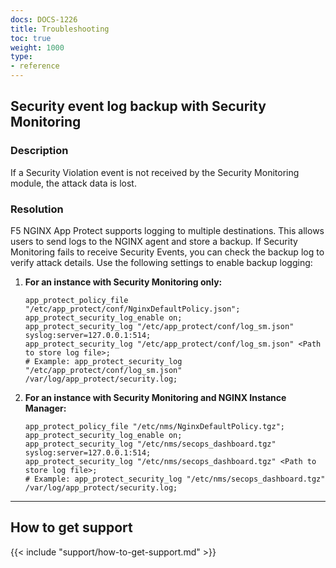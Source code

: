 ```yaml
---
docs: DOCS-1226
title: Troubleshooting
toc: true
weight: 1000
type:
- reference
---
```


## Security event log backup with Security Monitoring

### Description

If a Security Violation event is not received by the Security Monitoring module, the attack data is lost.

### Resolution

F5 NGINX App Protect supports logging to multiple destinations. This allows users to send logs to the NGINX agent and store a backup. If Security Monitoring fails to receive Security Events, you can check the backup log to verify attack details. Use the following settings to enable backup logging:

1. **For an instance with Security Monitoring only:**

   ```nginx
   app_protect_policy_file "/etc/app_protect/conf/NginxDefaultPolicy.json";
   app_protect_security_log_enable on;
   app_protect_security_log "/etc/app_protect/conf/log_sm.json" syslog:server=127.0.0.1:514;
   app_protect_security_log "/etc/app_protect/conf/log_sm.json" <Path to store log file>;
   # Example: app_protect_security_log "/etc/app_protect/conf/log_sm.json" /var/log/app_protect/security.log;
   ```

2. **For an instance with Security Monitoring and NGINX Instance Manager:**

   ```nginx
   app_protect_policy_file "/etc/nms/NginxDefaultPolicy.tgz";
   app_protect_security_log_enable on;
   app_protect_security_log "/etc/nms/secops_dashboard.tgz" syslog:server=127.0.0.1:514;
   app_protect_security_log "/etc/nms/secops_dashboard.tgz" <Path to store log file>;
   # Example: app_protect_security_log "/etc/nms/secops_dashboard.tgz" /var/log/app_protect/security.log;
   ```

---

## How to get support

{{< include "support/how-to-get-support.md" >}}
